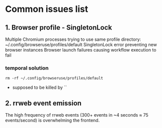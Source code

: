 # Common issues list

## 1. Browser profile - SingletonLock

Multiple Chromium processes trying to use same profile directory: ~/.config/browseruse/profiles/default
SingletonLock error preventing new browser instances
Browser launch failures causing workflow execution to fail


### temporal solution

```
rm -rf ~/.config/browseruse/profiles/default
```

- supposed to be killed by ``


## 2. rrweb event emission

The high frequency of rrweb events (300+ events in ~4 seconds ≈ 75 events/second) is overwhelming the frontend. 

